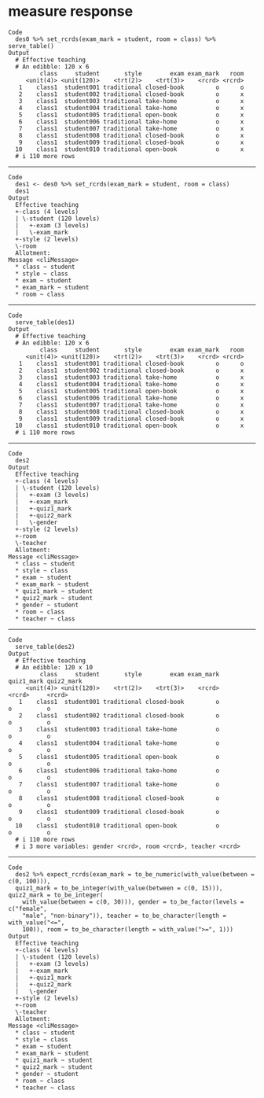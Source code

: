 # measure response

    Code
      des0 %>% set_rcrds(exam_mark = student, room = class) %>% serve_table()
    Output
      # Effective teaching 
      # An edibble: 120 x 6
             class     student       style        exam exam_mark   room
         <unit(4)> <unit(120)>    <trt(2)>    <trt(3)>    <rcrd> <rcrd>
       1    class1  student001 traditional closed-book         o      o
       2    class1  student002 traditional closed-book         o      x
       3    class1  student003 traditional take-home           o      x
       4    class1  student004 traditional take-home           o      x
       5    class1  student005 traditional open-book           o      x
       6    class1  student006 traditional take-home           o      x
       7    class1  student007 traditional take-home           o      x
       8    class1  student008 traditional closed-book         o      x
       9    class1  student009 traditional closed-book         o      x
      10    class1  student010 traditional open-book           o      x
      # i 110 more rows

---

    Code
      des1 <- des0 %>% set_rcrds(exam_mark = student, room = class)
      des1
    Output
      Effective teaching
      +-class (4 levels)
      | \-student (120 levels)
      |   +-exam (3 levels)
      |   \-exam_mark
      +-style (2 levels)
      \-room
      Allotment:
    Message <cliMessage>
      * class ~ student
      * style ~ class
      * exam ~ student
      * exam_mark ~ student
      * room ~ class

---

    Code
      serve_table(des1)
    Output
      # Effective teaching 
      # An edibble: 120 x 6
             class     student       style        exam exam_mark   room
         <unit(4)> <unit(120)>    <trt(2)>    <trt(3)>    <rcrd> <rcrd>
       1    class1  student001 traditional closed-book         o      o
       2    class1  student002 traditional closed-book         o      x
       3    class1  student003 traditional take-home           o      x
       4    class1  student004 traditional take-home           o      x
       5    class1  student005 traditional open-book           o      x
       6    class1  student006 traditional take-home           o      x
       7    class1  student007 traditional take-home           o      x
       8    class1  student008 traditional closed-book         o      x
       9    class1  student009 traditional closed-book         o      x
      10    class1  student010 traditional open-book           o      x
      # i 110 more rows

---

    Code
      des2
    Output
      Effective teaching
      +-class (4 levels)
      | \-student (120 levels)
      |   +-exam (3 levels)
      |   +-exam_mark
      |   +-quiz1_mark
      |   +-quiz2_mark
      |   \-gender
      +-style (2 levels)
      +-room
      \-teacher
      Allotment:
    Message <cliMessage>
      * class ~ student
      * style ~ class
      * exam ~ student
      * exam_mark ~ student
      * quiz1_mark ~ student
      * quiz2_mark ~ student
      * gender ~ student
      * room ~ class
      * teacher ~ class

---

    Code
      serve_table(des2)
    Output
      # Effective teaching 
      # An edibble: 120 x 10
             class     student       style        exam exam_mark quiz1_mark quiz2_mark
         <unit(4)> <unit(120)>    <trt(2)>    <trt(3)>    <rcrd>     <rcrd>     <rcrd>
       1    class1  student001 traditional closed-book         o          o          o
       2    class1  student002 traditional closed-book         o          o          o
       3    class1  student003 traditional take-home           o          o          o
       4    class1  student004 traditional take-home           o          o          o
       5    class1  student005 traditional open-book           o          o          o
       6    class1  student006 traditional take-home           o          o          o
       7    class1  student007 traditional take-home           o          o          o
       8    class1  student008 traditional closed-book         o          o          o
       9    class1  student009 traditional closed-book         o          o          o
      10    class1  student010 traditional open-book           o          o          o
      # i 110 more rows
      # i 3 more variables: gender <rcrd>, room <rcrd>, teacher <rcrd>

---

    Code
      des2 %>% expect_rcrds(exam_mark = to_be_numeric(with_value(between = c(0, 100))),
      quiz1_mark = to_be_integer(with_value(between = c(0, 15))), quiz2_mark = to_be_integer(
        with_value(between = c(0, 30))), gender = to_be_factor(levels = c("female",
        "male", "non-binary")), teacher = to_be_character(length = with_value("<=",
        100)), room = to_be_character(length = with_value(">=", 1)))
    Output
      Effective teaching
      +-class (4 levels)
      | \-student (120 levels)
      |   +-exam (3 levels)
      |   +-exam_mark
      |   +-quiz1_mark
      |   +-quiz2_mark
      |   \-gender
      +-style (2 levels)
      +-room
      \-teacher
      Allotment:
    Message <cliMessage>
      * class ~ student
      * style ~ class
      * exam ~ student
      * exam_mark ~ student
      * quiz1_mark ~ student
      * quiz2_mark ~ student
      * gender ~ student
      * room ~ class
      * teacher ~ class

